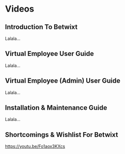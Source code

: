 # Videos

## Introduction To Betwixt
Lalala...

## Virtual Employee User Guide
Lalala...

## Virtual Employee (Admin) User Guide
Lalala...

## Installation & Maintenance Guide
Lalala...

## Shortcomings & Wishlist For Betwixt
https://youtu.be/Fo1aox3KXcs
